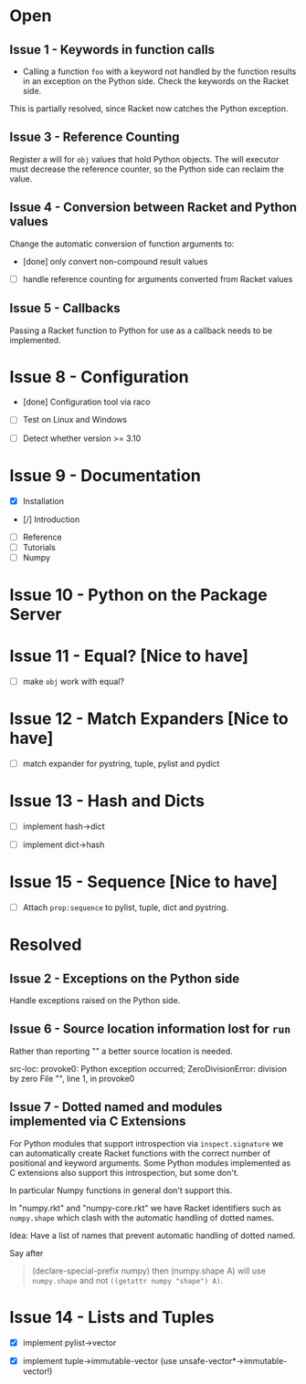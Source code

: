 Open
====

Issue 1 - Keywords in function calls 
------------------------------------
- Calling a function `foo` with a keyword not handled by the function 
  results in an exception on the Python side.
  Check the keywords on the Racket side.

This is partially resolved, since Racket now catches the Python exception.


Issue 3 - Reference Counting
----------------------------
Register a will for `obj` values that hold Python objects.
The will executor must decrease the reference counter, so
the Python side can reclaim the value.


Issue 4 - Conversion between Racket and Python values
-----------------------------------------------------
Change the automatic conversion of function arguments to:
  - [done] only convert non-compound result values
  - [    ] handle reference counting for arguments converted from Racket values

Issue 5 - Callbacks
-------------------
Passing a Racket function to Python for use as a callback
needs to be implemented.

Issue 8 - Configuration
=======================
 - [done] Configuration tool via raco
 - [ ]    Test on Linux and Windows
 - [ ]    Detect whether version >= 3.10


Issue 9 - Documentation
=======================
 - [x] Installation
 - [/] Introduction
 - [ ] Reference
 - [ ] Tutorials
 - [ ] Numpy

Issue 10 - Python on the Package Server
=======================================

Issue 11 - Equal? [Nice to have]
=======================
 - [ ] make `obj` work with equal?

Issue 12 - Match Expanders [Nice to have]
=======================
 - [ ] match expander for pystring, tuple, pylist and pydict

Issue 13 - Hash and Dicts
=========================
 - [ ] implement hash->dict
 - [ ] implement dict->hash


Issue 15 - Sequence [Nice to have]
==================================
 - [ ] Attach `prop:sequence` to pylist, tuple, dict and pystring.



Resolved
========

Issue 2 - Exceptions on the Python side
---------------------------------------
Handle exceptions raised on the Python side.


Issue 6 - Source location information lost for `run`
----------------------------------------------------
Rather than reporting "<string>" a better source location is needed.

  src-loc: provoke0: Python exception occurred;
    ZeroDivisionError: division by zero
      File "<string>", line 1, in provoke0

Issue 7 - Dotted named and modules implemented via C Extensions
---------------------------------------------------------------
For Python modules that support introspection via `inspect.signature`
we can automatically create Racket functions with the correct number
of positional and keyword arguments. Some Python modules implemented
as C extensions also support this introspection, but some don't.

In particular Numpy functions in general don't support this.

In "numpy.rkt" and "numpy-core.rkt" we have Racket identifiers such as
`numpy.shape` which clash with the automatic handling of dotted names.

Idea: Have a list of names that prevent automatic handling of dotted named.

Say after
  > (declare-special-prefix numpy)
then
  > (numpy.shape A)
will use `numpy.shape` and not `((getattr numpy "shape") A)`.

Issue 14 - Lists and Tuples
=========================
 - [x] implement pylist->vector
 - [x] implement tuple->immutable-vector (use unsafe-vector*->immutable-vector!)


 
